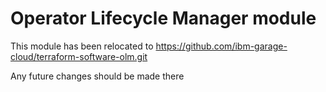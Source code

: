 # Operator Lifecycle Manager module

This module has been relocated to https://github.com/ibm-garage-cloud/terraform-software-olm.git

Any future changes should be made there
